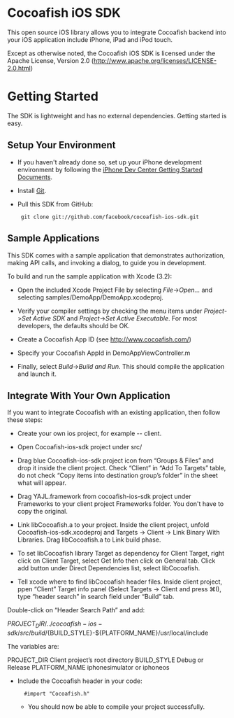 Cocoafish iOS SDK
===========================

This open source iOS library allows you to integrate Cocoafish backend into your iOS application include iPhone, iPad and iPod touch.

Except as otherwise noted, the Cocoafish iOS SDK is licensed under the Apache License, Version 2.0 (http://www.apache.org/licenses/LICENSE-2.0.html)

Getting Started
===============

The SDK is lightweight and has no external dependencies. Getting started is easy.

Setup Your Environment
----------------------

* If you haven't already done so, set up your iPhone development environment by following the [iPhone Dev Center Getting Started Documents](https://developer.apple.com/iphone/index.action).

* Install [Git](http://git-scm.com/).

* Pull this SDK from GitHub:

       git clone git://github.com/facebook/cocoafish-ios-sdk.git

Sample Applications
-------------------

This SDK comes with a sample application that demonstrates authorization, making API calls, and invoking a dialog, to guide you in development.

To build and run the sample application with Xcode (3.2):

* Open the included Xcode Project File by selecting _File_->_Open..._ and selecting samples/DemoApp/DemoApp.xcodeproj.

* Verify your compiler settings by checking the menu items under _Project_->_Set Active SDK_ and _Project_->_Set Active Executable_. For most developers, the defaults should be OK.

* Create a Cocoafish App ID (see http://www.cocoafish.com/)

* Specify your Cocoafish AppId in DemoAppViewController.m 

* Finally, select _Build_->_Build and Run_. This should compile the application and launch it.

Integrate With Your Own Application
-----------------------------------

If you want to integrate Cocoafish with an existing application, then follow these steps:

* Create your own ios project, for example -- client.

* Open Cocoafish-ios-sdk project under src/

* Drag blue Cocoafish-ios-sdk project icon from “Groups & Files” and drop it inside the client project. Check “Client” in “Add To Targets” table, do not check “Copy items into destination group’s folder” in the sheet what will appear.

* Drag YAJL.framework from cocoafish-ios-sdk project under Frameworks to your client project Frameworks folder. You don't have to copy the original.

* Link libCocoafish.a to your project. Inside the client project, unfold Cocoafish-ios-sdk.xcodeproj and Targets → Client → Link Binary With Libraries. Drag libCocoafish.a to Link build phase. 

* To set libCocoafish library Target as dependency for Client Target, right click on Client Target, select Get Info then click on General tab. Click add button under Direct Dependencies list, select libCocoafish.

* Tell xcode where to find libCocoafish header files. Inside client project, ppen “Client” Target info panel (Select Targets → Client and press ⌘I), type “header search” in search field under “Build” tab. 

Double-click on “Header Search Path” and add:

${PROJECT_DIR}/../cocoafish-ios-sdk/src/build/${BUILD_STYLE}-${PLATFORM_NAME}/usr/local/include

The variables are:

PROJECT_DIR	Client project’s root directory
BUILD_STYLE	Debug or Release
PLATFORM_NAME	iphonesimulator or iphoneos

* Include the Cocoafish header in your code:

        #import "Cocoafish.h"

  * You should now be able to compile your project successfully.

